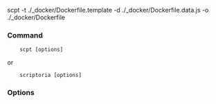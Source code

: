 scpt -t ./_docker/Dockerfile.template -d ./_docker/Dockerfile.data.js -o ./_docker/Dockerfile

### Command
```
    scpt [options]
```

or

```
    scriptoria [options]
```

### Options